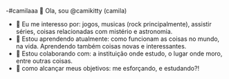 -#camilaaa
👋 Ola, sou @camikitty (camila)
- 👀 Eu me interesso por: jogos, musicas (rock principalmente), assistir séries, coisas relacionadas com mistério e astronomia.
- 🌱 Estou aprendendo atualmente: como funcionam as coisas no mundo, na vida. Aprendendo também coisas novas e interessantes.
- 💞 Estou colaborando com: a instituição onde estudo, o lugar onde moro, entre outras coisas.
- 💞 como alcançar meus objetivos: me esforçando, e estudando?!
<!---
camikitty/camikitty is a ✨ special ✨ repository because its `README.md` (this file) appears on your GitHub profile.
You can click the Preview link to take a look at your changes.
--->
